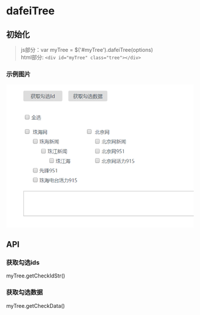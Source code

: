 # dafeiTree
## 初始化
> js部分：var myTree = $('#myTree').dafeiTree(options) <br/>
> html部分: `<div id="myTree" class="tree"></div>`
### 示例图片
![demo](https://github.com/DanielWu365999/dafeiTree/blob/master/demo.png)
## API
### 获取勾选ids  
myTree.getCheckIdStr()
### 获取勾选数据    
myTree.getCheckData()
